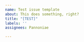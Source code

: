 ```yaml
---
name: Test issue template
about: This does something, right?
title: "[TEST]"
labels: ''
assignees: Pannoniae

---
```



